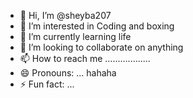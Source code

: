 - 👋 Hi, I’m @sheyba207
- 👀 I’m interested in Coding and boxing
- 🌱 I’m currently learning life
- 💞️ I’m looking to collaborate on anything
- 📫 How to reach me ..................
- 😄 Pronouns: ... hahaha
- ⚡ Fun fact: ...

<!---
sheyba207/sheyba207 is a ✨ special ✨ repository because its `README.md` (this file) appears on your GitHub profile.
You can click the Preview link to take a look at your changes.
--->
